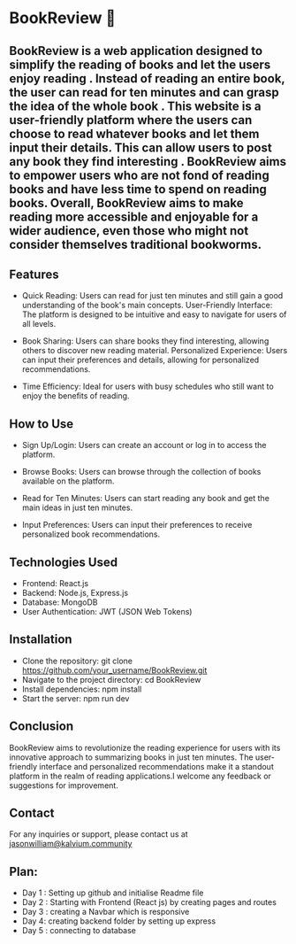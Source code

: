 
# BookReview 📖

## BookReview is a web application designed to simplify the reading of books and let the users enjoy reading . Instead of reading an entire book, the user can read for ten minutes and can grasp the idea of the whole book . This website is a user-friendly platform where the users can choose to read whatever books and let them input their details. This can allow users to post any book they find interesting . BookReview aims to empower users who are not fond of reading books and have less time to spend on reading books. Overall, BookReview aims to make reading more accessible and enjoyable for a wider audience, even those who might not consider themselves traditional bookworms.


## Features
- Quick Reading: Users can read for just ten minutes and still gain a good understanding of the book's main concepts.
User-Friendly Interface: The platform is designed to be intuitive and easy to navigate for users of all levels.

- Book Sharing: Users can share books they find interesting, allowing others to discover new reading material.
Personalized Experience: Users can input their preferences and details, allowing for personalized recommendations.

- Time Efficiency: Ideal for users with busy schedules who still want to enjoy the benefits of reading.


## How to Use
- Sign Up/Login: Users can create an account or log in to access the platform.

- Browse Books: Users can browse through the collection of books available on the platform.

- Read for Ten Minutes: Users can start reading any book and get the main ideas in just ten minutes.

- Input Preferences: Users can input their preferences to receive personalized book recommendations.


## Technologies Used
- Frontend: React.js
- Backend: Node.js, Express.js
- Database: MongoDB
- User Authentication: JWT (JSON Web Tokens)


## Installation
- Clone the repository: git clone https://github.com/your_username/BookReview.git
- Navigate to the project directory: cd BookReview
- Install dependencies: npm install
- Start the server: npm run dev


## Conclusion
BookReview aims to revolutionize the reading experience for users with its innovative approach to summarizing books in just ten minutes. The user-friendly interface and personalized recommendations make it a standout platform in the realm of reading applications.I welcome any feedback or suggestions for improvement.

## Contact
For any inquiries or support, please contact us at jasonwilliam@kalvium.community


## Plan:

- Day 1 : Setting up github and initialise Readme file
- Day 2 : Starting with Frontend (React js) by creating pages and routes
- Day 3 : creating a  Navbar which is responsive
- Day 4: creating backend folder by setting up express
- Day 5 : connecting to database

